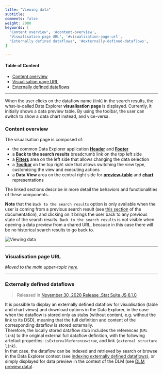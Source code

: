 ```yaml
---
title: "Viewing data"
subtitle: 
comments: false
weight: 2000
keywords: [
  'Content overview', '#content-overview',
  'Visualisation page URL', '#visualisation-page-url',
  'Externally defined dataflows', '#externally-defined-dataflows',
]

---
```


#### Table of Content
- [Content overview](#content-overview)
- [Visualisation page URL](#visualisation-page-url)
- [Externally defined dataflows](#externally-defined-dataflows)

--- 

When the user clicks on the dataflow name (link) in the search results, the what-is-called Data Explorer **visualisation page** is displayed. Currently, it initially shows a data preview table. By using the toolbar, the user can switch to show a data chart instead, and vice-versa.

### Content overview
The visualisation page is composed of:  
* the common Data Explorer application [**Header**](https://sis-cc.gitlab.io/dotstatsuite-documentation/using-de/general-layout/#header) and [**Footer**](https://sis-cc.gitlab.io/dotstatsuite-documentation/using-de/general-layout/#footer)
* a **Back to the search results** breadcrumb link on the top left side
* a [**Filters**](https://sis-cc.gitlab.io/dotstatsuite-documentation/using-de/viewing-data/filters/) area on the left side that allows changing the data selection
* a [**Toolbar**](https://sis-cc.gitlab.io/dotstatsuite-documentation/using-de/viewing-data/toolbar/) on the top right side that allows switching the view type, customising the view and executing actions
* a **Data View** area on the central right side for [**preview-table**](https://sis-cc.gitlab.io/dotstatsuite-documentation/using-de/viewing-data/preview-table/) and [**chart**](https://sis-cc.gitlab.io/dotstatsuite-documentation/using-de/viewing-data/charts/) representations

The linked sections describe in more detail the behaviors and functionalities of these components.

**Note** that the `Back to the search results` option is only available when the user is coming from a previous search result (see [this section](https://sis-cc.gitlab.io/dotstatsuite-documentation/using-de/searching-data/search-results/) of the documentation), and clicking on it brings the user back to any previous state of the search results. `Back to the search results` is not visible when opening a data preview from a shared URL, because in this case there will be no historical search results to go back to.  

![Viewing data](/dotstatsuite-documentation/images/de-viewing-data.png)

---

### Visualisation page URL
*Moved to the main upper-topic [here](https://sis-cc.gitlab.io/dotstatsuite-documentation/using-de/general-layout/#url-parameters).*

---

### Externally defined dataflows
> Released in [November 30, 2020 Release .Stat Suite JS 6.1.0](https://sis-cc.gitlab.io/dotstatsuite-documentation/changelog/#november-30-2020)

It is possible to display an externally defined dataflow for visualisation (table and chart views) and download options in the Data Explorer, in the case when the dataflow is stored only as stubs (without content, e.g. without the link to its DSD), meaning that the full definition and content of the corresponding dataflow is stored externally.  
Therefore, the locally stored dataflow stub includes the references (`URL link`) to the original external full dataflow definition, with the following artefact properties: `isExternalReference=true`, and link `{external structure link}`.  
In that case, the dataflow can be indexed and retrieved by search or browse in the Data Explorer context (see [indexing externally defined dataflows](https://sis-cc.gitlab.io/dotstatsuite-documentation/using-de/searching-data/indexing-data/#indexing-externally-defined-dataflows)), or simply displayed for data preview in the context of the DLM (see [DLM preview data](https://sis-cc.gitlab.io/dotstatsuite-documentation/using-dlm/preview-data/)).
